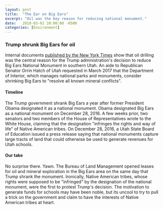 ```yaml
---
layout: post
title:  "The Ear on Big Ears"
excerpt: "Oil was the key reason for reducing national monument."
date:   2018-03-02 20:00:00 -0500
categories: [Environment]
---
```


### Trump shrunk Big Ears for oil

Internal documents <a href="https://www.documentcloud.org/documents/4391967-National-Monuments-a-Look-at-the-Debate-From.html#document/" target="_blank">published by the New York Times</a> show that oil drilling was the central reason for the Trump administration's decision to reduce Big Ears National Monument in southern Utah. An aide to Republican Senator Orrin Hatch of Utah requested in March 2017 that the Department of Interior, which manages national parks and monuments, consider shrinking Big Ears to "resolve all known mineral conflicts".

#### Timeline

The Trump government shrank Big Ears a year after former President Obama designated it as a national monument. Obama designated Big Ears as a national monument on December 28, 2016. A few weeks prior, two senators and two members of the House of Representatives wrote to the White House, claiming that the designation "infringes the rights and way of life" of Native American tribes. On December 28, 2016, a Utah State Board of Education issued a press release saying that national monuments capture large tracts of land that could otherwise be used to generate revenues for Utah schools.

#### Our take

No surprise there. Yawn. The Bureau of Land Management opened leases for oil and mineral exploration in the Big Ears area on the same day that Trump shrank the monument. Ironically, Native American tribes, whose rights were supposed to be "infringed" by the designation of the national monument, were the first to protest Trump's decision. The motivation to generate funds for schools may have been noble, but its uncool to try to pull a trick on the government and claim to have the interests of Native American tribes at heart.

